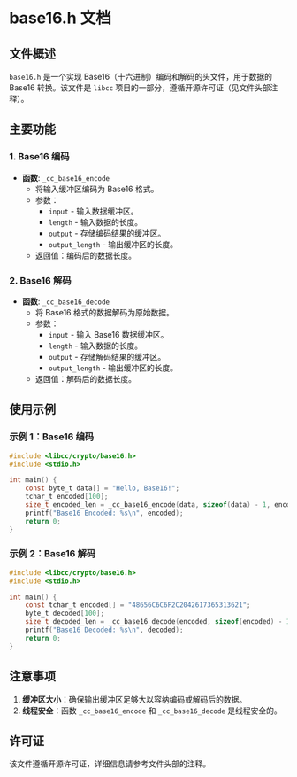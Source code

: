 # base16.h 文档

## 文件概述
`base16.h` 是一个实现 Base16（十六进制）编码和解码的头文件，用于数据的 Base16 转换。该文件是 `libcc` 项目的一部分，遵循开源许可证（见文件头部注释）。

## 主要功能

### 1. Base16 编码
- **函数**: `_cc_base16_encode`
  - 将输入缓冲区编码为 Base16 格式。
  - 参数：
    - `input` - 输入数据缓冲区。
    - `length` - 输入数据的长度。
    - `output` - 存储编码结果的缓冲区。
    - `output_length` - 输出缓冲区的长度。
  - 返回值：编码后的数据长度。

### 2. Base16 解码
- **函数**: `_cc_base16_decode`
  - 将 Base16 格式的数据解码为原始数据。
  - 参数：
    - `input` - 输入 Base16 数据缓冲区。
    - `length` - 输入数据的长度。
    - `output` - 存储解码结果的缓冲区。
    - `output_length` - 输出缓冲区的长度。
  - 返回值：解码后的数据长度。

## 使用示例

### 示例 1：Base16 编码
```c
#include <libcc/crypto/base16.h>
#include <stdio.h>

int main() {
    const byte_t data[] = "Hello, Base16!";
    tchar_t encoded[100];
    size_t encoded_len = _cc_base16_encode(data, sizeof(data) - 1, encoded, sizeof(encoded));
    printf("Base16 Encoded: %s\n", encoded);
    return 0;
}
```

### 示例 2：Base16 解码
```c
#include <libcc/crypto/base16.h>
#include <stdio.h>

int main() {
    const tchar_t encoded[] = "48656C6C6F2C2042617365313621";
    byte_t decoded[100];
    size_t decoded_len = _cc_base16_decode(encoded, sizeof(encoded) - 1, decoded, sizeof(decoded));
    printf("Base16 Decoded: %s\n", decoded);
    return 0;
}
```

## 注意事项
1. **缓冲区大小**：确保输出缓冲区足够大以容纳编码或解码后的数据。
2. **线程安全**：函数 `_cc_base16_encode` 和 `_cc_base16_decode` 是线程安全的。

## 许可证
该文件遵循开源许可证，详细信息请参考文件头部的注释。